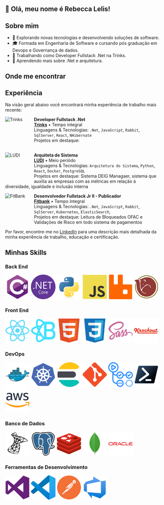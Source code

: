 ## 💜 Olá, meu nome é Rebecca Lelis!

## Sobre mim

- 🤔 Explorando novas tecnologias e desenvolvendo soluções de software.
- 🎓 Formada em Engenharia de Software e cursando pós graduação em Devops e Governança de dados.
- 💼 Trabalhando como Developer Fullstack .Net na Trinks.
- 🌱 Aprendendo mais sobre .Net e arquitetura.

## Onde me encontrar


## Experiência

Na visão geral abaixo você encontrará minha experiência de trabalho mais recente:

[<img align="left" height="94px" width="94px" alt="Trinks" src="https://encrypted-tbn0.gstatic.com/images?q=tbn:ANd9GcTAo9NLWiRUiBeXS5PsmcNWrIlRMCTaJStJew&s"/>](https://www.trinks.com/)

**Developer Fullstack .Net** \
[**Trinks**](https://www.trinks.com/) • Tempo integral \
Linguagens & Tecnologias:  `.Net`, `JavaScript`, `Rabbit`, `SqlServer`, `React`, `NHibernate`\
Projetos em destaque:
<br/>
<br/>

[<img align="left" height="94px" width="94px" alt="LUDI" src="https://media.licdn.com/dms/image/v2/D4E0BAQHp1285fVWA0A/company-logo_200_200/company-logo_200_200/0/1710354209312/ludiufc_logo?e=1749686400&v=beta&t=T8TqnRKtNtFghwrcUV_c1TRsBW3WRUASFikpGM34IdI"/>](https://www.linkedin.com/company/ludiufc/posts/?feedView=all)

**Arquiteta de Sistema** \
[**LUDI**](https://www.linkedin.com/company/ludiufc/posts/?feedView=all) • Meio periódo \
Linguagens & Tecnologias: `Arquitetura do Sistema`, `Python`, `React`, `Docker`, `PostgreSQL`\
Projetos em destaque: Sistema DEIG Managaer, sistema que auxilia as empresas com as métricas em relação à diversidade, igualdade e inclusão interna 
<br/>

[<img align="left" height="94px" width="94px" alt="FitBank" src="https://media.licdn.com/dms/image/v2/D4D0BAQEQwwx3BU3ZAw/company-logo_200_200/company-logo_200_200/0/1732825115975/fitbank_450_logo?e=2147483647&v=beta&t=oCPN7bDxMCpYqRtMU4nt5TqnRj5EXyc3NwctovwNw5A"/>](https://fitbank.com.br/)

**Desenvolvedor Fullstack Jr II - Publicador** \
[**Fitbank**](https://fitbank.com.br/) • Tempo integral \
Linguagens & Tecnologias: `.Net`, `JavaScript`, `Rabbit`, `SqlServer`, `Kubernetes`, `ElasticSearch`,\
Projetos em destaque: Leitura de Bloqueados OFAC e Validações de Risco em todo sistema de pagamentos
<br/>

Por favor, encontre-me no [LinkedIn](https://www.linkedin.com/in/rebecca-lelis-928878222/) para uma descrição mais detalhada da minha experiência de trabalho, educação e certificação.

## Minhas Skills

### Back End

<img src="img/back/cs.png" alt="C#" style="width:80px;"/> <img src="img/back/net.png" alt=".net" style="width:80px;"/>
<img src="img/back/python.png" alt=".net" style="width:80px;"/>
<img src="img/back/js.png" alt="JavaScript" style="width:80px;"/>
<img src="img/back/rabbimq.png" alt="RabbitMQ" style="width:80px;"/>
<img src="img/back/hibernate.png" alt="NHIbernate" style="width:80px;"/>

### Front End

<img src="img/front/react.png" alt="React" style="width:80px;"/> <img src="img/front/reactBoot.png" alt="ReactBoot" style="width:80px;"/>
<img src="img/front/html.png" alt="HTML" style="width:80px;"/>
<img src="img/front/css.png" alt="CSS" style="width:80px;"/>
<img src="img/front/sass.png" alt="SASS" style="width:80px;"/>
<img src="img/front/k.png" alt="Knockout" style="width:80px;"/>


### DevOps

<img src="img/devops/docker.png" alt="Docker" style="width:80px;"/> <img src="img/devops/kubernetes.png" alt="Kuberetes" style="width:80px;"/>
<img src="img/devops/elastic.png" alt="Elastic" style="width:80px;"/>
<img src="img/devops/git.png" alt="Git" style="width:80px;"/>
<img src="img/devops/gitAction.png" alt="GitAction" style="width:80px;"/>
<img src="img/devops/power.png" alt="PowerSheell" style="width:80px;"/>
<img src="img/devops/aws.png" alt="AWS" style="width:80px;"/>


### Banco de Dados
<img src="img/banco/sql.png" alt="SQLServer" style="width:80px;"/> <img src="img/banco/postgres.png" alt="PostgreSQL" style="width:80px;"/>
<img src="img/banco/redis.png" alt="Redis" style="width:80px;"/>
<img src="img/banco/mongo.png" alt="MongoDB" style="width:80px;"/>
<img src="img/banco/oracle.png" alt="MongoDB" style="width:80px;"/>


### Ferramentas de Desenvolvimento
<img src="img/ide/vs.png" alt="VisualStudio" style="width:80px;"/> <img src="img/ide/vscode.png" alt="VisualStudioCode" style="width:80px;"/>
<img src="img/ferramentas/postman.png" alt="Postman" style="width:80px;"/>
<img src="img/devops/azure.png" alt="AzureDevOps" style="width:80px;"/>


<br/>

<!--
<a href="https://github.com/LopesRebecca" title="Perfil do Iuri">
  <img height="180em" src="https://github-readme-stats.vercel.app/api?username=iuricode&theme=dracula&show_icons=true" />
</a>

## Onde me encontrar

 [![Linkedin](https://img.shields.io/badge/-username-blue?style=flat-square&logo=Linkedin&logoColor=white&link=https://www.linkedin.com/in/rebecca-lelis-928878222/)](https://www.linkedin.com/in/rebecca-lelis-928878222/)
[![Gmail Badge](https://img.shields.io/badge/-seuemail@email.com-006bed?style=flat-square&logo=Gmail&logoColor=white&link=mailto:SEU-EMAIL)](mailto:SEU-EMAIL)
[![GitHub](https://img.shields.io/github/followers/iuricode?label=follow&style=social)](LINK-DO-SEU-GITHUB)*/
